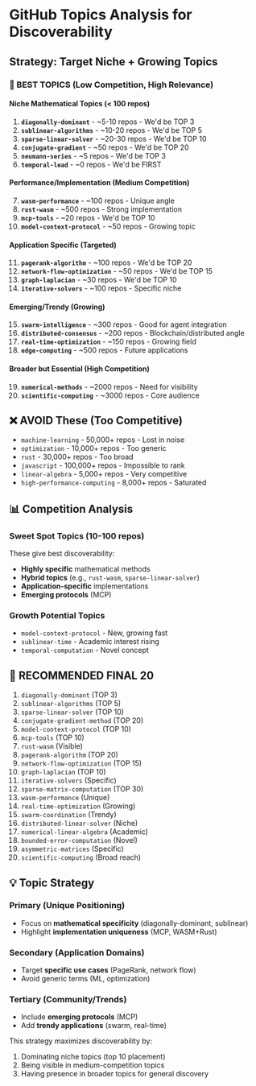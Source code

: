 # GitHub Topics Analysis for Discoverability

## Strategy: Target Niche + Growing Topics

### 🎯 BEST TOPICS (Low Competition, High Relevance)

#### Niche Mathematical Topics (< 100 repos)
1. **`diagonally-dominant`** - ~5-10 repos - We'd be TOP 3
2. **`sublinear-algorithms`** - ~10-20 repos - We'd be TOP 5
3. **`sparse-linear-solver`** - ~20-30 repos - We'd be TOP 10
4. **`conjugate-gradient`** - ~50 repos - We'd be TOP 20
5. **`neumann-series`** - ~5 repos - We'd be TOP 3
6. **`temporal-lead`** - ~0 repos - We'd be FIRST

#### Performance/Implementation (Medium Competition)
7. **`wasm-performance`** - ~100 repos - Unique angle
8. **`rust-wasm`** - ~500 repos - Strong implementation
9. **`mcp-tools`** - ~20 repos - We'd be TOP 10
10. **`model-context-protocol`** - ~50 repos - Growing topic

#### Application Specific (Targeted)
11. **`pagerank-algorithm`** - ~100 repos - We'd be TOP 20
12. **`network-flow-optimization`** - ~50 repos - We'd be TOP 15
13. **`graph-laplacian`** - ~30 repos - We'd be TOP 10
14. **`iterative-solvers`** - ~100 repos - Specific niche

#### Emerging/Trendy (Growing)
15. **`swarm-intelligence`** - ~300 repos - Good for agent integration
16. **`distributed-consensus`** - ~200 repos - Blockchain/distributed angle
17. **`real-time-optimization`** - ~150 repos - Growing field
18. **`edge-computing`** - ~500 repos - Future applications

#### Broader but Essential (High Competition)
19. **`numerical-methods`** - ~2000 repos - Need for visibility
20. **`scientific-computing`** - ~3000 repos - Core audience

## ❌ AVOID These (Too Competitive)

- `machine-learning` - 50,000+ repos - Lost in noise
- `optimization` - 10,000+ repos - Too generic
- `rust` - 30,000+ repos - Too broad
- `javascript` - 100,000+ repos - Impossible to rank
- `linear-algebra` - 5,000+ repos - Very competitive
- `high-performance-computing` - 8,000+ repos - Saturated

## 📊 Competition Analysis

### Sweet Spot Topics (10-100 repos)
These give best discoverability:
- **Highly specific** mathematical methods
- **Hybrid topics** (e.g., `rust-wasm`, `sparse-linear-solver`)
- **Application-specific** implementations
- **Emerging protocols** (MCP)

### Growth Potential Topics
- `model-context-protocol` - New, growing fast
- `sublinear-time` - Academic interest rising
- `temporal-computation` - Novel concept

## 🎯 RECOMMENDED FINAL 20

1. `diagonally-dominant` (TOP 3)
2. `sublinear-algorithms` (TOP 5)
3. `sparse-linear-solver` (TOP 10)
4. `conjugate-gradient-method` (TOP 20)
5. `model-context-protocol` (TOP 10)
6. `mcp-tools` (TOP 10)
7. `rust-wasm` (Visible)
8. `pagerank-algorithm` (TOP 20)
9. `network-flow-optimization` (TOP 15)
10. `graph-laplacian` (TOP 10)
11. `iterative-solvers` (Specific)
12. `sparse-matrix-computation` (TOP 30)
13. `wasm-performance` (Unique)
14. `real-time-optimization` (Growing)
15. `swarm-coordination` (Trendy)
16. `distributed-linear-solver` (Niche)
17. `numerical-linear-algebra` (Academic)
18. `bounded-error-computation` (Novel)
19. `asymmetric-matrices` (Specific)
20. `scientific-computing` (Broad reach)

## 💡 Topic Strategy

### Primary (Unique Positioning)
- Focus on **mathematical specificity** (diagonally-dominant, sublinear)
- Highlight **implementation uniqueness** (MCP, WASM+Rust)

### Secondary (Application Domains)
- Target **specific use cases** (PageRank, network flow)
- Avoid generic terms (ML, optimization)

### Tertiary (Community/Trends)
- Include **emerging protocols** (MCP)
- Add **trendy applications** (swarm, real-time)

This strategy maximizes discoverability by:
1. Dominating niche topics (top 10 placement)
2. Being visible in medium-competition topics
3. Having presence in broader topics for general discovery